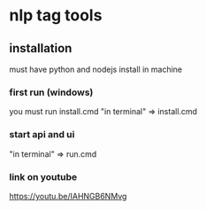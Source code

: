 # nlp tag tools
## installation
must have python and nodejs install in machine
### first run (windows)
you must run install.cmd
"in terminal" => install.cmd
### start api and ui
"in terminal" => run.cmd

### link on youtube

https://youtu.be/IAHNGB6NMvg